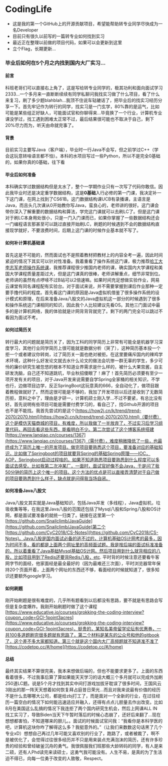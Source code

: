 # CodingLife

+ 这是我的第一个GitHub上的开源贡献项目，希望能帮助转专业同学尽快成为一名Developer
+ 目前只有很久以前写的一篇转专业如何找到实习
+ 最近正在整理以前做的项目代码，如果可以会更新到这里
+ 立个Flag，长期更新...

### 毕业后如何在5个月之内找到国内大厂实习...

#### 前言

科班老哥们可以直接右上角了，这是写给转专业同学的，极其功利和面向面试学习2333...一个多月来一直断断续续有同学私聊问我找实习做了什么项目，看了什么来复习，刷了多少题blahblah...我顶不住说车轱辘话了，把毕业后的找实习经历分享一下。首先牢记作为转行的同学，找实习是一门玄学，80%靠的是运气，比如可能是某些组正好缺人，可能面试官和你聊得来...毕竟换了一个行业，计算机专业课没学过，找工遇到困难太正常不过，最后结果很可能也不取决于自己，剩下20%尽力而为，听天由命就完事了。

#### 背景

目前实习主要写Java（客户端），毕业时一行Java不会写，但之前学过C++（学会这玩意转啥语言都不怕）。本科的水项目写过一些Python，所以不是完全0基础的，如果你真的0基础，往下看

#### 毕业后如何准备

本科确实学过数据结构但是太水了，整个一学期作业只有一次写了代码你敢信。因此我毕业时还是决定重学数据结构，这是**0基础**入行必修的第一门课，我决定补一下这门课，在网上找到了CS61B。这门数据结构课UCB有录播课，主语言是Java，而且头几次课从0开始教你写Java，蛮良心的，老师讲的很好。这门课会带你深入了解重要的数据结构和算法，学完这门课就可以去刷LC了。但是这门课对于刷LC本身用处很小，只是一门入门课而已，如果你掌握了一些数据结构还会一门编程语言那甚至可以跳过直接开始刷LC，刷题的时候遇到不会的数据结构直接现学就好，不要浪费时间，后期上这门课的时候作业基本就不写了。

####  如何补计算机基础课

首先这是不可能的，然而面试也不是照着教材把教材上的内容全考一遍，因此时间紧迫的情况下其实可以针对性准备。我着重看了操作系统这门课，极力推荐[哈工大李志军老师操作系统课](https://www.bilibili.com/video/BV1d4411v7u7?from=search&seid=6292591724144718157)，我推荐课程很少推国内老师的课，确实国内大学课程和美国大学课程质量差距过大，但是这门课真的很棒，老师讲解重点，细节非常到位。老师讲的虽然有点啰嗦不过B站可以2倍速嘛。如果时间充足想做实验作业，网易云课堂有同名课程配有实验台。对于面试来说，并不需要掌握到课后作业那种一定要手撸代码的程度。首先看这门课的原因是Java虚拟机借鉴了很多操作系统的设计模式和原理，在后来准备Java八股文的Java虚拟机这一部分的时候遇到了很多和操作系统这门课相同的知识，因此我个人比较建议先看OS。其他三门面试中最多的是计算机网络，我的体验就是计网背背背就完了。剩下的两门完全可以跳过不看因为面试不考。

#### 如何过简历关

转行最大的问题就是简历关了，因为工科的同学简历上非常有可能全是机器学习深度学习，其他行业同学简历上很可能就是数据分析（哭了），这种简历基本投一个拒一个或者建议你转岗，过了简历关一面也绝对被拒。在这里要痛斥国内的辣鸡学术环境，这种什么好发论文就去水什么论文的做法会坑惨一群无辜的学生，多少可怜的廉价研究生被忽悠的根本不知道业界需求是什么样的，被什么大果宫酱，自主研发洗脑，自己还不知道跳坑，毕业秋招傻眼了！麻了！首先简历必须要有至少一项开发有关的项目，对于Java开发来说需要自学Spring全家桶的相关知识，不学也行，边做项目边学，反正SpringBoot这玩意真的666，全自动化了，做项目跟着教程做就好了。然而这很可能是不够的，我加了开发项目以后还是收到了无数简历拒，意料之中了，理由是才研一，计算机硕士刚入学...不过不要紧，有总比没有好。首先说明有些项目可能是需要付费学习的，看自己了，找Github开源的项目也不是不能找。我首先尝试的是这个[https://how2j.cn/k/trend/trend-2070/2070.html](https://how2j.cn/k/trend/trend-2070/2070.html)（要付费）这个是模仿天猫商城的项目，有难度，所以我做了一半放弃了，不过实习后学习组里代码，再回去看这些东西，能看明白不少。第二次尝试了这个博客系统搭建[https://www.lanqiao.cn/courses/1367](https://www.lanqiao.cn/courses/1367)（需付费），难度稍微降低了一些，也最终成为了简历上唯一的开发项目。做完项目要熟悉这个项目，要准备对应的基础知识，比如做了Springboot的项目就要背Spring的基础Spring原理——IOC，AOP，Springboot启动过程啥的。如果不知道熟悉项目要熟悉到什么程度可以多面试去感受。比如我第二次冲某厂，一面时，面试官好像不会Java，于是问了我50分钟的简历上这个唯一的项目。这个方法的优点是可以直接弄清楚对于自己做的项目要熟悉到什么样子，缺点就是问得我当场自闭。

#### 如何准备Java八股文

Java八股文其实就是Java基础知识，包括Java并发（多线程），Java虚拟机，垃圾收集等等，在我这里Java八股的范围还包括了Mysql八股和Spring八股和OS计网，都是面试要准备的就统一归类了。链接在这里第一个[https://github.com/Snailclimb/JavaGuide](https://github.com/Snailclimb/JavaGuide)第二个[https://github.com/CyC2018/CS-Notes](https://github.com/CyC2018/CS-Notes)。Java八股是国内面试必备的逃不过的，计算机基础OS计网考的最多，因为时间不多，看的都是上面两个网址里的高频面试题。我是按后端的面试标准准备的，所以着重看了Java基础Mysql基础OS计网。然后项目用到什么就背相应的八股，比如项目用到了Redis还要背Redis八股，etc. 平时背的时候注意还要看牛客网字节的面经，他家面经是最全最好的（因为最难还三次面），平时浏览器常年保持20个页面开着，上面两个网址的东西还不够，看面经的时候就知道了，很多知识还要额外google学习。

#### 如何刷题

刚开始刷题是很有难度的，几乎所有题看到以后都没有思路，要不就是有思路会写但是复杂度爆炸。我刚开始刷题时做了这个课程[https://www.educative.io/courses/grokking-the-coding-interview?coupon_code=GCI-1point3acres](https://www.educative.io/courses/grokking-the-coding-interview?coupon_code=GCI-1point3acres)，挺贵的，某知名美帝留学论坛有优惠券，一共100多道题刷完很多题就有思路了，第二个材料是某东的公众号和他的gitbook了，这个差不多大家都知道。第三个就是这个国内大厂高频题就不知道准不准了[https://codetop.cc/#/home](https://codetop.cc/#/home)

#### 总结

最终其实结果不算很完美，我本来想做后端的，但也不能要求更多了。上面的东西看着很多，不过我事后算了算如果能天天学习的话大概三个多月就可以完成外加刷250道LC题。说是5个月才找到其实中间打游戏加拔牙耽误了很多时间，王国风云3刚出的那一阵天天想着如何恢复拜占庭昔日荣光...而且对我来说最有价值的经历不是什么去哪哪大公司，都是给zbj打工了，而是面对一个全新的行业，在过往经历一篇空白的情况下如何能迅速适应并融入，还得有点点儿胆量去作出改变。比如8月在美国这么乱搞的情况下我连拒了两个国内研究生机会，然后上网课ALL IN 找工实习了，导致Biden当天下午暂时落后的时候心态崩了，还好后来翻了...现在想想都害怕，不知道哪来的胆儿。。面试的时候面试官问我：“我看你是本科学医的吧，计算机这块你咋了解得这么多？我挺意外的。”（让我们来数数这句话黑了几个专业xD）想想自己再过几年可能又喜欢别的行业了，跑路了，或者被裁了，啊不是被优化了，会觉得过往很多经历并不只是用来装点充满泡沫的简历，还有许多珍贵的经验和曾经破釜沉舟的勇气。我很佩服我们班那些大龄转码的同学，有人是来二硕，还有人Phd读完来读硕士，这勇气我可能没有。人生不易，是真的为了生活迫不得已，向每一位勇于改变的人致敬，Respect。